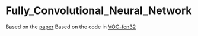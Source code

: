 # Fully_Convolutional_Neural_Network
Based on the [paper](https://arxiv.org/pdf/1411.4038.pdf)
Based on the code in [VOC-fcn32](https://github.com/shelhamer/fcn.berkeleyvision.org/blob/master/voc-fcn32s/net.py)
